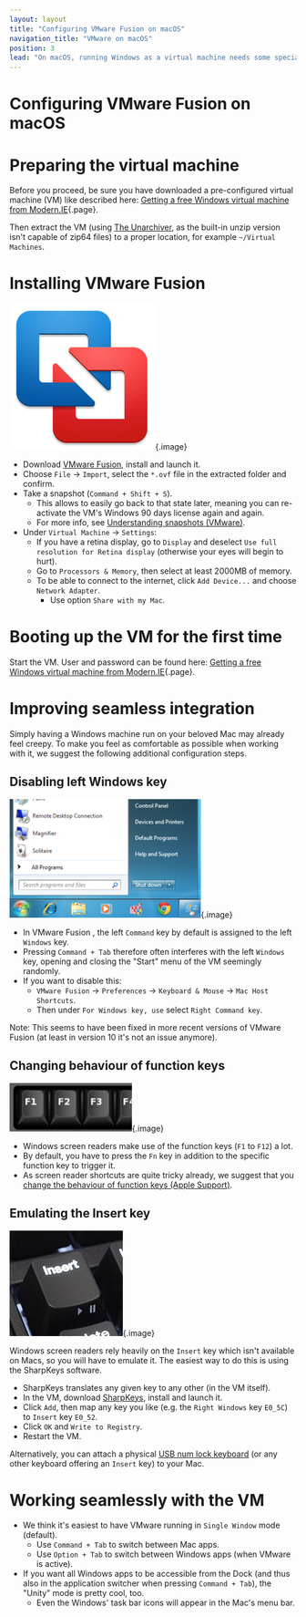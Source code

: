 ```yaml
---
layout: layout
title: "Configuring VMware Fusion on macOS"
navigation_title: "VMware on macOS"
position: 3
lead: "On macOS, running Windows as a virtual machine needs some special configuration, especially to integrate it seamlessly into the daily workflow. Once properly set up, accessibility testing on macOS will be as comfortable as it gets."
---
```


# Configuring VMware Fusion on macOS

# Preparing the virtual machine

Before you proceed, be sure you have downloaded a pre-configured virtual machine (VM) like described here: [Getting a free Windows virtual machine from Modern.IE](/setup/windows/modern-ie){.page}.

Then extract the VM (using [The Unarchiver](http://wakaba.c3.cx/s/apps/unarchiver.html), as the built-in unzip version isn't capable of zip64 files) to a proper location, for example `~/Virtual Machines`.

# Installing VMware Fusion

![VMware Fusion logo](_media/vmware-fusion-logo.png){.image}

- Download [VMware Fusion](http://www.vmware.com/ch/products/fusion), install and launch it.
- Choose `File` -> `Import`, select the `*.ovf` file in the extracted folder and confirm.
- Take a snapshot (`Command + Shift + S`).
    - This allows to easily go back to that state later, meaning you can re-activate the VM's Windows 90 days license again and again.
    - For more info, see [Understanding snapshots (VMware)](https://kb.vmware.com/s/article/1014509).
- Under `Virtual Machine` -> `Settings`:
    - If you have a retina display, go to `Display` and deselect `Use full resolution for Retina display` (otherwise your eyes will begin to hurt).
    - Go to `Processors & Memory`, then select at least 2000MB of memory.
    - To be able to connect to the internet, click `Add Device...` and choose `Network Adapter`.
        - Use option `Share with my Mac`.

# Booting up the VM for the first time

Start the VM. User and password can be found here: [Getting a free Windows virtual machine from Modern.IE](/setup/windows/modern-ie){.page}.

# Improving seamless integration

Simply having a Windows machine run on your beloved Mac may already feel creepy. To make you feel as comfortable as possible when working with it, we suggest the following additional configuration steps.

## Disabling left Windows key

![Opened Windows 7 start menu](_media/opened-windows-7-start-menu.png){.image}

- In VMware Fusion , the left `Command` key by default is assigned to the left `Windows` key.
- Pressing `Command + Tab` therefore often interferes with the left `Windows` key, opening and closing the "Start" menu of the VM seemingly randomly.
- If you want to disable this:
    - `VMware Fusion` -> `Preferences` -> `Keyboard & Mouse` -> `Mac Host Shortcuts`.
    - Then under `For Windows key, use` select `Right Command key`.

Note: This seems to have been fixed in more recent versions of VMware Fusion (at least in version 10 it's not an issue anymore).

## Changing behaviour of function keys

![Function keys on a keyboard](_media/function-keys-on-a-keyboard.png){.image}

- Windows screen readers make use of the function keys (`F1` to `F12`) a lot.
- By default, you have to press the `Fn` key in addition to the specific function key to trigger it.
- As screen reader shortcuts are quite tricky already, we suggest that you [change the behaviour of function keys (Apple Support)](https://support.apple.com/en-us/HT204436).

## Emulating the Insert key

![Insert key on a keyboard](_media/insert-key-on-a-keyboard.png){.image}

Windows screen readers rely heavily on the `Insert` key which isn't available on Macs, so you will have to emulate it. The easiest way to do this is using the SharpKeys software.

- SharpKeys translates any given key to any other (in the VM itself).
- In the VM, download [SharpKeys](http://sharpkeys.codeplex.com/), install and launch it.
- Click `Add`, then map any key you like (e.g. the `Right Windows` key `E0_5C`) to `Insert` key `E0_52`.
- Click `OK` and `Write to Registry`.
- Restart the VM.

Alternatively, you can attach a physical [USB num lock keyboard](http://lmgtfy.com/?q=USB+num+lock+keyboard) (or any other keyboard offering an `Insert` key) to your Mac.

# Working seamlessly with the VM

- We think it's easiest to have VMware running in `Single Window` mode (default).
    - Use `Command + Tab` to switch between Mac apps.
    - Use `Option + Tab` to switch between Windows apps (when VMware is active).
- If you want all Windows apps to be accessible from the Dock (and thus also in the application switcher when pressing `Command + Tab`), the "Unity" mode is pretty cool, too.
    - Even the Windows' task bar icons will appear in the Mac's menu bar.